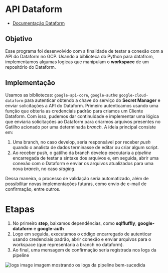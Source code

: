 # API Dataform

- [Documentação Dataform](https://cloud.google.com/python/docs/reference/dataform/latest/google.cloud.dataform_v1beta1.services.dataform.DataformAsyncClient#properties)

## Objetivo
Esse programa foi desenvolvido com a finalidade de testar a conexão com a API do Dataform no GCP. Usando a biblioteca do Python para datafrom, implementamos algumas logicas que manipulam o **workspace** de um repositório do Dataform.

## Implementação
Usamos as bibliotecas: `google-api-core`, `google-auth`e `google-cloud-dataform` para autenticar obtendo a chave do serviço do **Secret Manager** e enviar solicitações a API do Dataform. 
Primeiro autenticamos usando uma função que obteria as credenciais padrão para criamos um Cliente Dataform. Com isso, pudemos dar continuidade e implementar uma lógica que enviaria solicitações ao Dataform para criarmos arquivos presentes no Gatilho acionado por uma determinada *branch*.
A ideia principal consiste em:

1. Uma branch, no caso develop, seria responsável por receber *push* quando o analista de dados terminasse de editar ou criar algum script.  
2. Ao receber push, o gatilho da branch develop executaria a *pipeline* encarregada de testar a sintaxe dos arquivos e, em seguida, abrir uma conexão com o Dataform e enviar os arquivos atualizados para uma nova *branch*, no caso *staging*.

Dessa maneira, o processo de validação seria automatizado, além de possibilitar novas implementações futuras, como envio de e-mail de confirmação, entre outros.

# Etapas
1. No primeiro **step**, baixamos dependências, como **sqlfluffly**, **google-dataform** e **google-auth**
2. Logo em seguida, executamos o código encarregado de autenticar usando credenciais padrão, abrir conexão e enviar arquivos para o workspace (que representaria a branch no dataform).
3. Ao final, uma mensagem de confirmação seria registrada nos logs da pipeline

  ![logs image](https://github.com/GabrielPerosa/Pipeline-Dataform/blob/feature/docs/docs/logs.png)
  imagem mostrando os logs da pipeline bem-sucedida
